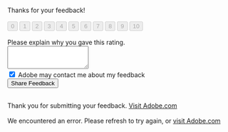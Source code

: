 <form id="npsForm">
​
<div>Thanks for your&nbsp;feedback!</div>
​
	<div>
	    <div>
	        <button id="npsScaleButton_0" class="npsScaleButton" disabled="">0</button>
	        <button id="npsScaleButton_1" class="npsScaleButton" disabled="">1</button>	    
	        <button id="npsScaleButton_2" class="npsScaleButton" disabled="">2</button>	    
	        <button id="npsScaleButton_3" class="npsScaleButton" disabled="">3</button>	    
	        <button id="npsScaleButton_4" class="npsScaleButton" disabled="">4</button>	    
	        <button id="npsScaleButton_5" class="npsScaleButton" disabled="">5</button>	    
	        <button id="npsScaleButton_6" class="npsScaleButton" disabled="">6</button>    
	        <button id="npsScaleButton_7" class="npsScaleButton" disabled="">7</button>    
	        <button id="npsScaleButton_8" class="npsScaleButton" disabled="">8</button>    
	        <button id="npsScaleButton_9" class="npsScaleButton" disabled="">9</button>
	        <button id="npsScaleButton_10" class="npsScaleButton" disabled="">10</button>
	    </div>
	</div>
​
	<div>Please explain why you gave this rating.</div>
​
	<textarea rows="3" id="surveyComment" maxlength="512"></textarea>
​
	<div>
	    <input type="checkbox" id="canAdobeContact" checked=""> Adobe may contact me about my feedback
	 </div>
​
	<input type="submit" value="Share Feedback" name="submitfeedback">
​
</form>
​
<div id="successMessage" class="hidden">
	<span>Thank you for submitting your feedback. <a href="https://adobe.com">Visit Adobe.com</a>
</div>
​
<div id="errorMessage" class="hidden">
	<span>We encountered an error. Please refresh to try again, or <a href="https://adobe.com">visit Adobe.com</a></a>
</div>
​
<script>
// Helper: Get query string parameter 
function getUrlParameter(name) {
    name = name.replace(/[\[]/, '\\[').replace(/[\]]/, '\\]');
    var regex = new RegExp('[\\?&]' + name + '=([^&#]*)');
    var results = regex.exec(location.search);
    return results === null ? '' : decodeURIComponent(results[1].replace(/\+/g, ' '));
};
​
// Helper: POST request to Sonar
var sonarPost = function() {
​
	// Create request
    var xhr = new XMLHttpRequest();
​
    // Return XHR callback function
    return function(data, callback) {
        xhr.onreadystatechange = function() {
            if (xhr.readyState === 4) {
                callback(xhr.status);
            }
        };
​
        // Open POST request to Sonar API
        xhr.open('POST', 'https://p13n.adobe.io/data/api/v1/feedback/outbound');
​
	    // Set necessary Sonar headers
	    xhr.setRequestHeader('Accept', 'application/json');
	    xhr.setRequestHeader('Content-Type', 'application/json');
	    xhr.setRequestHeader('Content-Language', 'en');
	    xhr.setRequestHeader('x-api-key', 'p13n_sonar')
​
	    // Send JSON data
        xhr.send(JSON.stringify(data));
    };
}();
​
// Event handler: Page load
window.addEventListener('load', function(event) {
​
	// Check that "f" (feedback ID) and "s" (score) are present in URL query string
	if (getUrlParameter('f') && getUrlParameter('s') >= 0 && getUrlParameter('s') <= 10) {
​
		// Set "selected" class on button for selected score
		document.querySelector('#npsScaleButton_' + getUrlParameter('s')).classList.add('selected');
​
		// Construct initial JSON payload
		var initialRequest = {
				'feedbackId':getUrlParameter('f'),
				'feedbackAttributes':{
					'score':getUrlParameter('s')
				},
				'feedbackType':'NPS',
				'metaData':{}
			};
​
		// Send initial POST request (score only)
		sonarPost(initialRequest, function(response) {
​
		    // Score submitted successfully
		    if (response == 200 || response == 204) {
		    	console.log('Score submitted succesfully');
		    }
​
		    // Handle error on score submission
		    else {
		    	// Log to console
		    	console.log('Error response code received: ' + response);
​
		    	// Hide the NPS survey form
		    	document.querySelector('#npsForm').classList.add('hidden');
​
		    	// Show the error message
		    	document.querySelector('#errorMessage').classList.remove('hidden');
		    }
		});
	}
​
	// Broken URL, show error message
	else {
​
		// Log to console
		console.log('Unexpected URL query string')
​
    	// Hide the NPS survey form
    	document.querySelector('#npsForm').classList.add('hidden');
​
    	// Show the error message
    	document.querySelector('#errorMessage').classList.remove('hidden');	    
	}
​
});
​
// Event handler: Form submitted
document.querySelector("#npsForm").addEventListener("submit", function(e){
​
	// Prevent form from submitting natively
	e.preventDefault();
​
	// Get text field value
	var textField = document.querySelector('#surveyComment').value;
​
	// Get Adobe contact checkbox value
	var contactCheckbox = document.querySelector('#canAdobeContact').checked;
​
	// Construct second JSON payload (incl. text field)
	var secondRequest = {
			'feedbackId': getUrlParameter('f'),
			'feedbackAttributes': {
				"comment": textField,
				"score": getUrlParameter('s')
			},
			'feedbackType': 'NPS',
			'metaData': {
				'canAdobeContact': contactCheckbox ? 'YES' : 'NO'
			}
	}
​
	// Send second POST request (score, text field and checkbox)
	sonarPost(secondRequest, function(response) {
​
	    // Survey submitted successfully
	    if (response == 200 || response == 204) {
​
	    	// Log to console
	    	console.log('Survey submitted successfully');
​
	    	// Hide the NPS survey form
	    	document.querySelector('#npsForm').classList.add('hidden');
​
	    	// Show the success message
	    	document.querySelector('#successMessage').classList.remove('hidden');
	    }
​
	    // Handle error on submission
	    else {
	    	// Log to console
	    	console.log('Error response code received: ' + response);
​
	    	// Hide the NPS survey form
	    	document.querySelector('#npsForm').classList.add('hidden');
​
	    	// Show the error message
	    	document.querySelector('#errorMessage').classList.remove('hidden');	    	
	    }
	});
​
});
​
</script>
